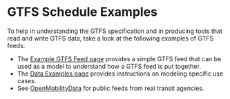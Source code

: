 # GTFS Schedule Examples

To help in understanding the GTFS specification and in producing tools that read and write GTFS data, take a look at the following examples of GTFS feeds:

- The [Example GTFS Feed page](/schedule/example-feed) provides a simple GTFS feed that can be used as a model to understand how a GTFS feed is put together.
- The [Data Examples page](/schedule/data-examples) provides instructions on modeling specific use cases.
- See [OpenMobilityData](https://openmobilitydata.org/) for public feeds from real transit agencies.